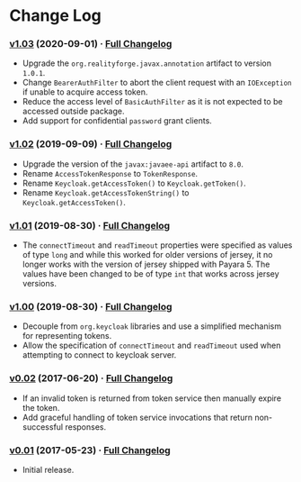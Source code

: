 # Change Log

### [v1.03](https://github.com/realityforge/keycloak-jaxrs-client-authfilter/tree/v1.03) (2020-09-01) · [Full Changelog](https://github.com/realityforge/keycloak-jaxrs-client-authfilter/compare/v1.02...v1.03)

* Upgrade the `org.realityforge.javax.annotation` artifact to version `1.0.1`.
* Change `BearerAuthFilter` to abort the client request with an `IOException` if unable to acquire access token.
* Reduce the access level of `BasicAuthFilter`  as it is not expected to be accessed outside package.
* Add support for confidential `password` grant clients.

### [v1.02](https://github.com/realityforge/keycloak-jaxrs-client-authfilter/tree/v1.02) (2019-09-09) · [Full Changelog](https://github.com/realityforge/keycloak-jaxrs-client-authfilter/compare/v1.01...v1.02)

* Upgrade the version of the `javax:javaee-api` artifact to `8.0`.
* Rename `AccessTokenResponse` to `TokenResponse`.
* Rename `Keycloak.getAccessToken()` to `Keycloak.getToken()`.
* Rename `Keycloak.getAccessTokenString()` to `Keycloak.getAccessToken()`.

### [v1.01](https://github.com/realityforge/keycloak-jaxrs-client-authfilter/tree/v1.01) (2019-08-30) · [Full Changelog](https://github.com/realityforge/keycloak-jaxrs-client-authfilter/compare/v1.00...v1.01)

* The `connectTimeout` and `readTimeout` properties were specified as values of type `long` and while this worked for older versions of jersey, it no longer works with the version of jersey shipped with Payara 5. The values have been changed to be of type `int` that works across jersey versions.

### [v1.00](https://github.com/realityforge/keycloak-jaxrs-client-authfilter/tree/v1.00) (2019-08-30) · [Full Changelog](https://github.com/realityforge/keycloak-jaxrs-client-authfilter/compare/v0.2...v1.00)

* Decouple from `org.keycloak` libraries and use a simplified mechanism for representing tokens.
* Allow the specification of `connectTimeout` and `readTimeout` used when attempting to connect to keycloak server.

### [v0.02](https://github.com/realityforge/keycloak-jaxrs-client-authfilter/tree/v0.02) (2017-06-20) · [Full Changelog](https://github.com/realityforge/keycloak-jaxrs-client-authfilter/compare/v0.01...v0.02)

* If an invalid token is returned from token service then manually expire the token.
* Add graceful handling of token service invocations that return non-successful responses.

### [v0.01](https://github.com/realityforge/keycloak-jaxrs-client-authfilter/tree/v0.01) (2017-05-23) · [Full Changelog](https://github.com/realityforge/keycloak-jaxrs-client-authfilter/compare/2f4de506384500d535a86ba282d7e082db59936b...v0.01)

* Initial release.
